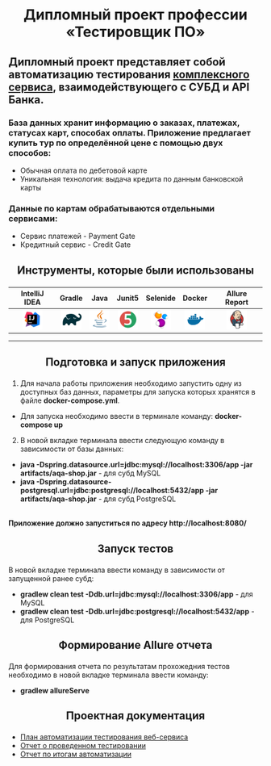 # <p align="center"> Дипломный проект профессии «Тестировщик ПО» </p>
## <p align="left"> Дипломный проект представляет собой автоматизацию тестирования [комплексного сервиса](https://github.com/netology-code/qa-diploma), взаимодействующего с СУБД и API Банка. </p>
### <p align="left"> База данных хранит информацию о заказах, платежах, статусах карт, способах оплаты. Приложение предлагает купить тур по определённой цене с помощью двух способов: </p>
* Обычная оплата по дебетовой карте
* Уникальная технология: выдача кредита по данным банковской карты
### Данные по картам обрабатываются отдельными сервисами:
* Сервис платежей - Payment Gate
* Кредитный сервис - Credit Gate
##  <p align="center"> Инструменты, которые были использованы </p>
| IntelliJ IDEA | Gradle | Java | Junit5 | Selenide | Docker | Allure Report |
|:------:|:----:|:----:|:------:|:------:|:--------:|:-------------:|
| <img src="images/Intellij.svg" width="40" height="40"> | <img src="images/Gradle.svg" width="40" height="40"> | <img src="images/Java.svg" width="40" height="40"> | <img src="images/Junit5.svg" width="40" height="40"> | <img src="images/Selenide.svg" width="40" height="40"> | <img src="images/docker.svg" width="40" height="40"> | <img src="images/Jenkins.svg" width="40" height="40"> | <img src="images/Allure Report.svg" width="40" height="40"> |
---
## <p align="center"> Подготовка и запуск приложения </p>
1. Для начала работы приложения необходимо запустить одну из доступных баз данных, параметры для запуска которых хранятся в файле **docker-compose.yml**. 
- Для запуска необходимо ввести в терминале команду: **docker-compose up**

2. В новой вкладке терминала ввести следующую команду в зависимости от базы данных:
- **java -Dspring.datasource.url=jdbc:mysql://localhost:3306/app -jar artifacts/aqa-shop.jar** - для субд MySQL
- **java -Dspring.datasource-postgresql.url=jdbc:postgresql://localhost:5432/app -jar artifacts/aqa-shop.jar** - для субд PostgreSQL
  
<br> **Приложение должно запуститься по адресу http://localhost:8080/** </br> 
## <p align="center"> Запуск тестов </p>
В новой вкладке терминала ввести команду в зависимости от запущенной ранее субд:
- **gradlew clean test -Ddb.url=jdbc:mysql://localhost:3306/app** - для MySQL
- **gradlew clean test -Ddb.url=jdbc:postgresql://localhost:5432/app** - для PostgreSQL

## <p align="center"> Формирование Allure отчета </p>
Для формирования отчета по результатам прохожедния тестов необходимо в новой вкладке терминала ввести команду: 
- **gradlew allureServe**
## <p align="center">Проектная документация</p>
- [План автоматизации тестирования веб-сервиса](documentation/Plan.md)
- [Отчет о проведенном тестировании](documentation/Report.md)
- [Отчет по итогам автоматизации](documentation/Summary.md)
